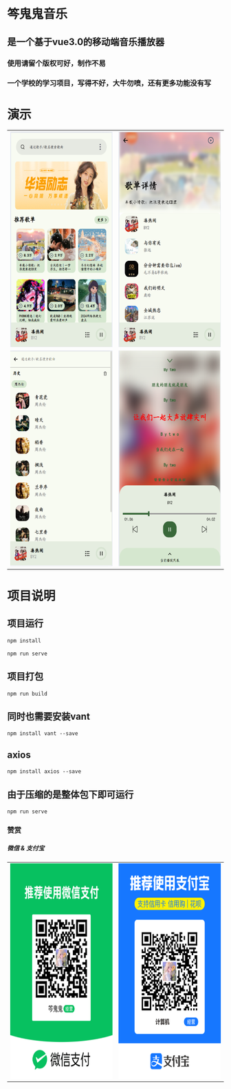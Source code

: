 # 笒鬼鬼音乐
## 是一个基于vue3.0的移动端音乐播放器
### 使用请留个版权可好，制作不易
### 一个学校的学习项目，写得不好，大牛勿喷，还有更多功能没有写

# 演示


<table>
  <tr>
    <td><img src="首页.png" alt="首页" width="300" height="500" /></td>
    <td><img src="歌单详情.png" alt="歌单详情" width="300" height="500" /></td>
  </tr>

<tr>
    <td><img src="搜索.png" alt="搜索" width="300" height="500" /></td>
    <td><img src="歌词.png" alt="歌词" width="300" height="500" /></td>
 </tr>

</table>





# 项目说明

## 项目运行

```
npm install
```

```
npm run serve
```

## 项目打包

```
npm run build
```

## 同时也需要安装vant

```
npm install vant --save
```
    
## axios

```
npm install axios --save
```
    
## 由于压缩的是整体包下即可运行

```
npm run serve
```


### 赞赏

##### 微信 & 支付宝
<table>
  <tr>
    <td><img src="weixin.png" alt="微信" width="500" height="500" /></td>
    <td><img src="zfb.png" alt="支付宝" width="500" height="500" /></td>
  </tr>
</table>

